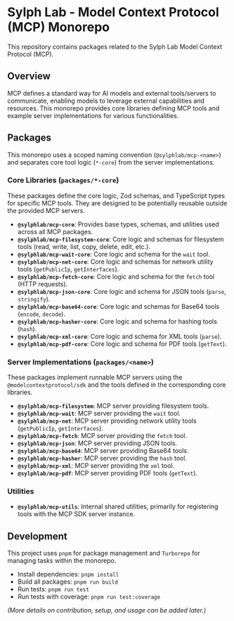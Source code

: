 # Sylph Lab - Model Context Protocol (MCP) Monorepo

This repository contains packages related to the Sylph Lab Model Context Protocol (MCP).

## Overview

MCP defines a standard way for AI models and external tools/servers to communicate, enabling models to leverage external capabilities and resources. This monorepo provides core libraries defining MCP tools and example server implementations for various functionalities.

## Packages

This monorepo uses a scoped naming convention (`@sylphlab/mcp-<name>`) and separates core tool logic (`*-core`) from the server implementations.

### Core Libraries (`packages/*-core`)

These packages define the core logic, Zod schemas, and TypeScript types for specific MCP tools. They are designed to be potentially reusable outside the provided MCP servers.

-   **`@sylphlab/mcp-core`**: Provides base types, schemas, and utilities used across all MCP packages.
-   **`@sylphlab/mcp-filesystem-core`**: Core logic and schemas for filesystem tools (read, write, list, copy, delete, edit, etc.).
-   **`@sylphlab/mcp-wait-core`**: Core logic and schema for the `wait` tool.
-   **`@sylphlab/mcp-net-core`**: Core logic and schemas for network utility tools (`getPublicIp`, `getInterfaces`).
-   **`@sylphlab/mcp-fetch-core`**: Core logic and schema for the `fetch` tool (HTTP requests).
-   **`@sylphlab/mcp-json-core`**: Core logic and schema for JSON tools (`parse`, `stringify`).
-   **`@sylphlab/mcp-base64-core`**: Core logic and schemas for Base64 tools (`encode`, `decode`).
-   **`@sylphlab/mcp-hasher-core`**: Core logic and schema for hashing tools (`hash`).
-   **`@sylphlab/mcp-xml-core`**: Core logic and schema for XML tools (`parse`).
-   **`@sylphlab/mcp-pdf-core`**: Core logic and schema for PDF tools (`getText`).

### Server Implementations (`packages/<name>`)

These packages implement runnable MCP servers using the `@modelcontextprotocol/sdk` and the tools defined in the corresponding core libraries.

-   **`@sylphlab/mcp-filesystem`**: MCP server providing filesystem tools.
-   **`@sylphlab/mcp-wait`**: MCP server providing the `wait` tool.
-   **`@sylphlab/mcp-net`**: MCP server providing network utility tools (`getPublicIp`, `getInterfaces`).
-   **`@sylphlab/mcp-fetch`**: MCP server providing the `fetch` tool.
-   **`@sylphlab/mcp-json`**: MCP server providing JSON tools.
-   **`@sylphlab/mcp-base64`**: MCP server providing Base64 tools.
-   **`@sylphlab/mcp-hasher`**: MCP server providing the `hash` tool.
-   **`@sylphlab/mcp-xml`**: MCP server providing the `xml` tool.
-   **`@sylphlab/mcp-pdf`**: MCP server providing PDF tools (`getText`).

### Utilities

-   **`@sylphlab/mcp-utils`**: Internal shared utilities, primarily for registering tools with the MCP SDK server instance.

## Development

This project uses `pnpm` for package management and `Turborepo` for managing tasks within the monorepo.

-   Install dependencies: `pnpm install`
-   Build all packages: `pnpm run build`
-   Run tests: `pnpm run test`
-   Run tests with coverage: `pnpm run test:coverage`

*(More details on contribution, setup, and usage can be added later.)*